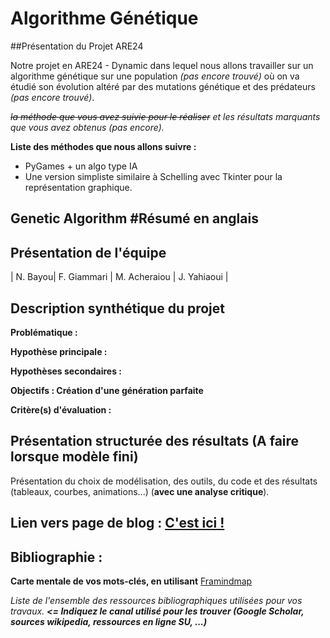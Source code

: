# Algorithme Génétique

 ##Présentation du Projet ARE24 
 
Notre projet en ARE24 - Dynamic dans lequel nous allons travailler sur un algorithme génétique sur une population _(pas encore trouvé)_ où on va étudié son évolution altéré par des mutations génétique et des prédateurs _(pas encore trouvé)_. 

_~~la méthode que vous avez suivie pour le réaliser~~ et les résultats marquants que vous avez obtenus (pas encore)._

**Liste des méthodes que nous allons suivre :**

 - PyGames + un algo type IA
 - Une version simpliste similaire à Schelling avec Tkinter pour la représentation graphique.

## Genetic Algorithm #Résumé en anglais

## Présentation de l'équipe

| N. Bayou| F. Giammari | M. Acheraiou | J. Yahiaoui |

## Description synthétique du projet

**Problématique :** 

**Hypothèse principale :**

**Hypothèses secondaires :** 

**Objectifs : Création d'une génération parfaite**

**Critère(s) d'évaluation :**

## Présentation structurée des résultats (A faire lorsque modèle fini)

Présentation du choix de modélisation, des outils, du code et des résultats (tableaux, courbes, animations...) (**avec une analyse critique**).

## Lien vers page de blog : <a href="blog.html"> C'est ici ! </a>

## Bibliographie :

**Carte mentale de vos mots-clés, en utilisant** <a href="https://framindmap.org/mindmaps/index.html">Framindmap </a> 

_Liste de l'ensemble des ressources bibliographiques utilisées pour vos travaux. **<= Indiquez le canal utilisé pour les trouver (Google Scholar, sources wikipedia, ressources en ligne SU, ...)**_
